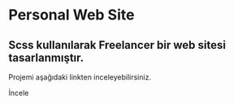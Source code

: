 # Personal Web Site

## Scss kullanılarak Freelancer bir web sitesi tasarlanmıştır. 

Projemi aşağıdaki linkten inceleyebilirsiniz.

<a href="https://musabeytekin.netlify.app/" target="_blank" style="text-decoration:none;">İncele</a>